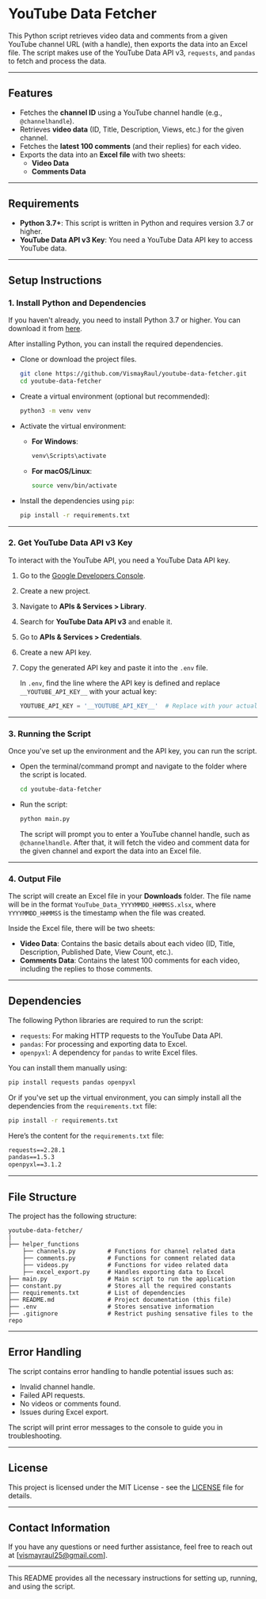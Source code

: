 # **YouTube Data Fetcher**

This Python script retrieves video data and comments from a given YouTube channel URL (with a handle), then exports the data into an Excel file. The script makes use of the YouTube Data API v3, `requests`, and `pandas` to fetch and process the data.

---

## **Features**

- Fetches the **channel ID** using a YouTube channel handle (e.g., `@channelhandle`).
- Retrieves **video data** (ID, Title, Description, Views, etc.) for the given channel.
- Fetches the **latest 100 comments** (and their replies) for each video.
- Exports the data into an **Excel file** with two sheets:
  - **Video Data**
  - **Comments Data**

---

## **Requirements**

- **Python 3.7+**: This script is written in Python and requires version 3.7 or higher.
- **YouTube Data API v3 Key**: You need a YouTube Data API key to access YouTube data.

---

## **Setup Instructions**

### **1. Install Python and Dependencies**

If you haven't already, you need to install Python 3.7 or higher. You can download it from [here](https://www.python.org/downloads/).

After installing Python, you can install the required dependencies.

- Clone or download the project files.

  ```bash
  git clone https://github.com/VismayRaul/youtube-data-fetcher.git
  cd youtube-data-fetcher
  ```

- Create a virtual environment (optional but recommended):

  ```bash
  python3 -m venv venv
  ```

- Activate the virtual environment:

  - **For Windows**:
    ```bash
    venv\Scripts\activate
    ```

  - **For macOS/Linux**:
    ```bash
    source venv/bin/activate
    ```

- Install the dependencies using `pip`:

  ```bash
  pip install -r requirements.txt
  ```

---

### **2. Get YouTube Data API v3 Key**

To interact with the YouTube API, you need a YouTube Data API key.

1. Go to the [Google Developers Console](https://console.developers.google.com/).
2. Create a new project.
3. Navigate to **APIs & Services > Library**.
4. Search for **YouTube Data API v3** and enable it.
5. Go to **APIs & Services > Credentials**.
6. Create a new API key.
7. Copy the generated API key and paste it into the `.env` file.

   In `.env`, find the line where the API key is defined and replace `__YOUTUBE_API_KEY__` with your actual key:

   ```python
   YOUTUBE_API_KEY = '__YOUTUBE_API_KEY__'  # Replace with your actual API key
   ```

---

### **3. Running the Script**

Once you've set up the environment and the API key, you can run the script.

- Open the terminal/command prompt and navigate to the folder where the script is located.

  ```bash
  cd youtube-data-fetcher
  ```

- Run the script:

  ```bash
  python main.py
  ```

  The script will prompt you to enter a YouTube channel handle, such as `@channelhandle`. After that, it will fetch the video and comment data for the given channel and export the data into an Excel file.

---

### **4. Output File**

The script will create an Excel file in your **Downloads** folder. The file name will be in the format `YouTube_Data_YYYYMMDD_HHMMSS.xlsx`, where `YYYYMMDD_HHMMSS` is the timestamp when the file was created.

Inside the Excel file, there will be two sheets:

- **Video Data**: Contains the basic details about each video (ID, Title, Description, Published Date, View Count, etc.).
- **Comments Data**: Contains the latest 100 comments for each video, including the replies to those comments.

---

## **Dependencies**

The following Python libraries are required to run the script:

- `requests`: For making HTTP requests to the YouTube Data API.
- `pandas`: For processing and exporting data to Excel.
- `openpyxl`: A dependency for `pandas` to write Excel files.

You can install them manually using:

```bash
pip install requests pandas openpyxl
```

Or if you've set up the virtual environment, you can simply install all the dependencies from the `requirements.txt` file:

```bash
pip install -r requirements.txt
```

Here’s the content for the `requirements.txt` file:

```txt
requests==2.28.1
pandas==1.5.3
openpyxl==3.1.2
```

---

## **File Structure**

The project has the following structure:

```
youtube-data-fetcher/
|
├── helper_functions
    ├── channels.py         # Functions for channel related data
    ├── comments.py         # Functions for comment related data
    ├── videos.py           # Functions for video related data
    ├── excel_export.py     # Handles exporting data to Excel
├── main.py                 # Main script to run the application
├── constant.py             # Stores all the required constants
├── requirements.txt        # List of dependencies
├── README.md               # Project documentation (this file)
├── .env                    # Stores sensative information
├── .gitignore              # Restrict pushing sensative files to the repo
```

---

## **Error Handling**

The script contains error handling to handle potential issues such as:

- Invalid channel handle.
- Failed API requests.
- No videos or comments found.
- Issues during Excel export.

The script will print error messages to the console to guide you in troubleshooting.

---

## **License**

This project is licensed under the MIT License - see the [LICENSE](LICENSE) file for details.

---

## **Contact Information**

If you have any questions or need further assistance, feel free to reach out at [vismayraul25@gmail.com].

---

This README provides all the necessary instructions for setting up, running, and using the script.